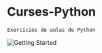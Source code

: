 # Curses-Python
    Exercícios de aulas de Python 
![Getting Started](https://season-training.s3-sa-east-1.amazonaws.com/images/blog/blog-17.jpg)
